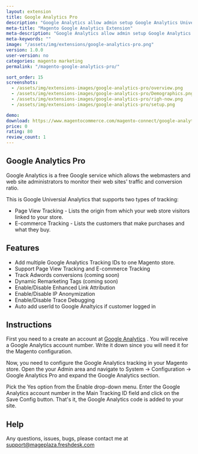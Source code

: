 ```yaml
---
layout: extension
title: Google Analytics Pro
description: "Google Analytics allow admin setup Google Analytics Universial quickly by adding multiple tracking ID in store"
meta-title: "Magento Google Analytics Extension"
meta-description: "Google Analytics allow admin setup Google Analytics Universial quickly by adding multiple tracking ID in store"
meta-keywords: ""
image: "/assets/img/extensions/google-analytics-pro.png"
version: 1.0.0
user-version: no
categories: magento marketing
permalink: "/magento-google-analytics-pro/"

sort_order: 15
screenshots:
  - /assets/img/extensions-images/google-analytics-pro/overview.png
  - /assets/img/extensions-images/google-analytics-pro/Demographics.png
  - /assets/img/extensions-images/google-analytics-pro/righ-now.png
  - /assets/img/extensions-images/google-analytics-pro/setup.png

demo: 
download: https://www.magentocommerce.com/magento-connect/google-analytics-pro.html
price: 0
rating: 80
review_count: 1
---
```


 
<h2>Google Analytics Pro</h2>


Google Analytics is a free Google service which allows the webmasters and web site administrators to monitor their web sites' traffic and conversion ratio.

This is Google Universial Analytics that supports two types of tracking:

- Page View Tracking - Lists the origin from which your web store visitors linked to your store. 
- E-commerce Tracking - Lists the customers that make purchases and what they buy.


<h2>Features</h2>


- Add multiple Google Analytics Tracking IDs to one Magento store. 
- Support Page View Tracking and E-commerce Tracking
- Track Adwords conversions (coming soon)
- Dynamic Remarketing Tags (coming soon)
- Enable/Disable Enhanced Link Attribution
- Enable/Disable IP Anonymization
- Enable/Disable Trace Debugging
- Auto add userId to Google Analtyics if customer logged in

<h2>Instructions</h2>


First you need to a create an account at <a href="http://www.google.com/analytics/">Google Analytics</a> . You will receive a Google Analytics account number. Write it down since you will need it for the Magento configuration.

Now, you need to configure the Google Analytics tracking in your Magento store. Open the your Admin area and navigate to System -> Configuration -> Google Analytics Pro and expand the Google Analytics section.

Pick the Yes option from the Enable drop-down menu. Enter the Google Analytics account number in the Main Tracking ID field and click on the Save Config button. That's it, the Google Analytics code is added to your site.

<h2>Help</h2>


Any questions, issues, bugs, please contact me at support@mageplaza.freshdesk.com